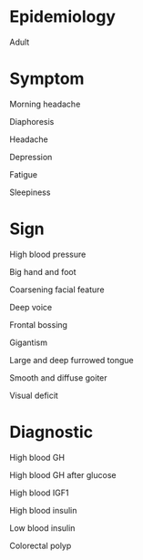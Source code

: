 
# Epidemiology

Adult

# Symptom

Morning headache

Diaphoresis

Headache

Depression

Fatigue

Sleepiness

# Sign

High blood pressure

Big hand and foot

Coarsening facial feature

Deep voice

Frontal bossing

Gigantism

Large and deep furrowed tongue

Smooth and diffuse goiter

Visual deficit

# Diagnostic

High blood GH

High blood GH after glucose

High blood IGF1

High blood insulin

Low blood insulin

Colorectal polyp
